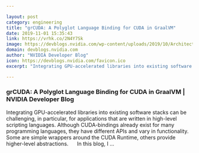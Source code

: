 ```yaml
---

layout: post
category: engineering
title: "grCUDA: A Polyglot Language Binding for CUDA in GraalVM"
date: 2019-11-01 15:35:43
link: https://vrhk.co/2N4Y7Sk
image: https://devblogs.nvidia.com/wp-content/uploads/2019/10/Architecture-of-grCUDA-in-the-GraalVM-Stack.png
domain: devblogs.nvidia.com
author: "NVIDIA Developer Blog"
icon: https://devblogs.nvidia.com/favicon.ico
excerpt: "Integrating GPU-accelerated libraries into existing software stacks can be challenging, in particular, for applications that are written in high-level scripting languages. Although CUDA-bindings already exist for many programming languages, they have different APIs and vary in functionality. Some are simple wrappers around the CUDA Runtime, others provide higher-level abstractions.      In this blog, I …"

---
```


### grCUDA: A Polyglot Language Binding for CUDA in GraalVM | NVIDIA Developer Blog

Integrating GPU-accelerated libraries into existing software stacks can be challenging, in particular, for applications that are written in high-level scripting languages. Although CUDA-bindings already exist for many programming languages, they have different APIs and vary in functionality. Some are simple wrappers around the CUDA Runtime, others provide higher-level abstractions.      In this blog, I …